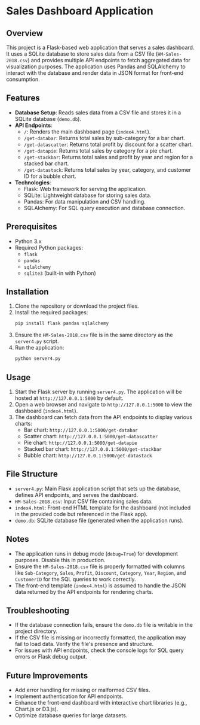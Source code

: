 # Sales Dashboard Application

## Overview
This project is a Flask-based web application that serves a sales dashboard. It uses a SQLite database to store sales data from a CSV file (`HM-Sales-2018.csv`) and provides multiple API endpoints to fetch aggregated data for visualization purposes. The application uses Pandas and SQLAlchemy to interact with the database and render data in JSON format for front-end consumption.

## Features
- **Database Setup**: Reads sales data from a CSV file and stores it in a SQLite database (`demo.db`).
- **API Endpoints**:
  - `/`: Renders the main dashboard page (`index4.html`).
  - `/get-databar`: Returns total sales by sub-category for a bar chart.
  - `/get-datascatter`: Returns total profit by discount for a scatter chart.
  - `/get-datapie`: Returns total sales by category for a pie chart.
  - `/get-stackbar`: Returns total sales and profit by year and region for a stacked bar chart.
  - `/get-datastack`: Returns total sales by year, category, and customer ID for a bubble chart.
- **Technologies**:
  - Flask: Web framework for serving the application.
  - SQLite: Lightweight database for storing sales data.
  - Pandas: For data manipulation and CSV handling.
  - SQLAlchemy: For SQL query execution and database connection.

## Prerequisites
- Python 3.x
- Required Python packages:
  - `flask`
  - `pandas`
  - `sqlalchemy`
  - `sqlite3` (built-in with Python)

## Installation
1. Clone the repository or download the project files.
2. Install the required packages:
   ```bash
   pip install flask pandas sqlalchemy
   ```
3. Ensure the `HM-Sales-2018.csv` file is in the same directory as the `server4.py` script.
4. Run the application:
   ```bash
   python server4.py
   ```

## Usage
1. Start the Flask server by running `server4.py`. The application will be hosted at `http://127.0.0.1:5000` by default.
2. Open a web browser and navigate to `http://127.0.0.1:5000` to view the dashboard (`index4.html`).
3. The dashboard can fetch data from the API endpoints to display various charts:
   - Bar chart: `http://127.0.0.1:5000/get-databar`
   - Scatter chart: `http://127.0.0.1:5000/get-datascatter`
   - Pie chart: `http://127.0.0.1:5000/get-datapie`
   - Stacked bar chart: `http://127.0.0.1:5000/get-stackbar`
   - Bubble chart: `http://127.0.0.1:5000/get-datastack`

## File Structure
- `server4.py`: Main Flask application script that sets up the database, defines API endpoints, and serves the dashboard.
- `HM-Sales-2018.csv`: Input CSV file containing sales data.
- `index4.html`: Front-end HTML template for the dashboard (not included in the provided code but referenced in the Flask app).
- `demo.db`: SQLite database file (generated when the application runs).

## Notes
- The application runs in debug mode (`debug=True`) for development purposes. Disable this in production.
- Ensure the `HM-Sales-2018.csv` file is properly formatted with columns like `Sub-Category`, `Sales`, `Profit`, `Discount`, `Category`, `Year`, `Region`, and `CustomerID` for the SQL queries to work correctly.
- The front-end template (`index4.html`) is assumed to handle the JSON data returned by the API endpoints for rendering charts.

## Troubleshooting
- If the database connection fails, ensure the `demo.db` file is writable in the project directory.
- If the CSV file is missing or incorrectly formatted, the application may fail to load data. Verify the file's presence and structure.
- For issues with API endpoints, check the console logs for SQL query errors or Flask debug output.

## Future Improvements
- Add error handling for missing or malformed CSV files.
- Implement authentication for API endpoints.
- Enhance the front-end dashboard with interactive chart libraries (e.g., Chart.js or D3.js).
- Optimize database queries for large datasets.
